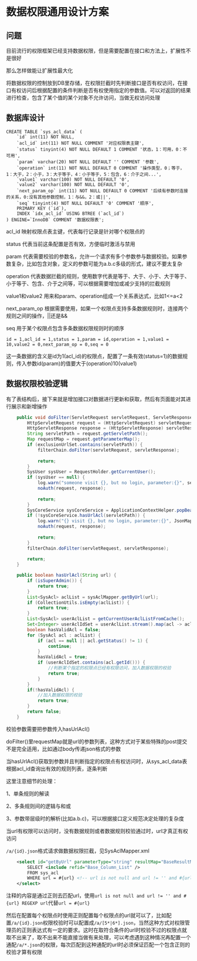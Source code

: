 # 数据权限通用设计方案

## 问题

目前流行的权限框架已经支持数据权限，但是需要配置在接口和方法上，扩展性不是很好

那么怎样做能让扩展性最大化

将数据权限的控制放到DB里存储，在权限拦截时先判断接口是否有权访问，在接口有权访问后根据配置的条件判断是否有权使用指定的参数值。可以对返回的结果进行检查，包含了某个值的某个对象不允许访问，当做无权访问处理

## 数据库设计

```mysql
CREATE TABLE `sys_acl_data` (
    `id` int(11) NOT NULL,
    `acl_id` int(11) NOT NULL COMMENT '对应权限表主键',
    `status` tinyint(4) NOT NULL DEFAULT 1 COMMENT '状态，1：可用，0：不可用',
    `param` varchar(20) NOT NULL DEFAULT '' COMMENT '参数',
    `operation` int(11) NOT NULL DEFAULT 0 COMMENT '操作类型，0；等于，1：大于，2：小于，3：大于等于，4：小于等于，5：包含，6：介于之间...',
    `value1` varchar(100) NOT NULL DEFAULT '0',
    `value2` varchar(100) NOT NULL DEFAULT '0',
    `next_param_op` int(11) NOT NULL DEFAULT 0 COMMENT '后续有参数时连接的关系，0:没有其他参数控制，1：与&&，2：或||',
    `seq` tinyint(4) NOT NULL DEFAULT '0' COMMENT '顺序',
    PRIMARY KEY (`id`),
    INDEX `idx_acl_id` USING BTREE (`acl_id`)
) ENGINE=`InnoDB` COMMENT '数据权限表';
```

acl_id 映射权限点表主键，代表每行记录是针对哪个权限点的

status 代表当前这条配置是否有效，方便临时激活与禁用

param 代表需要校验的参数名，允许一个请求有多个参数参与数据校验。如果参数复杂，比如包含对象，定义的参数可能为a.b.c多级的形式，建议不要太复杂

operation 代表数据拦截的规则，使用数字代表是等于、大于、小于、大于等于、小于等于、包含、介于之间等，可以根据需要增加或减少支持的拦截规则

value1和value2 用来和param、operation组成一个关系表达式，比如1<=a<2

next_param_op 根据需要使用，如果一个权限点支持多条数据规则时，连接两个规则之间的操作，||还是&&

seq 用于某个权限点包含多条数据权限规则时的顺序

```
id = 1,acl_id = 1,status = 1,param = id,operation = 1,value1 = 10,value2 = 0,next_param_op = 0,seq = 0
```

这一条数据的含义是id为1(acl_id)的权限点，配置了一条有效(status=1)的数据规则，传入参数id(param)的值要大于(operation)10(value1)

## 数据权限校验逻辑

有了表结构后，接下来就是增加接口对数据进行更新和获取，然后有页面能对其进行展示和新增操作

```java
    public void doFilter(ServletRequest servletRequest, ServletResponse servletResponse, FilterChain filterChain) throws IOException, ServletException {
        HttpServletRequest request = (HttpServletRequest) servletRequest;
        HttpServletResponse response = (HttpServletResponse) servletResponse;
        String servletPath = request.getServletPath();
        Map requestMap = request.getParameterMap();
        if (exclusionUrlSet.contains(servletPath)) {
            filterChain.doFilter(servletRequest, servletResponse);
            
            return;
        }
        SysUser sysUser = RequestHolder.getCurrentUser();
        if (sysUser == null) {
            log.warn("someone visit {}, but no login, parameter:{}", servletPath, JsonMapper.obj2String(requestMap));
            noAuth(request, response);
            
            return;
        }
        SysCoreService sysCoreService = ApplicationContextHelper.popBean(SysCoreService.class);
        if (!sysCoreService.hasUrlAcl(servletPath)) {
            log.warn("{} visit {}, but no login, parameter:{}", JsonMapper.obj2String(sysUser), servletPath, JsonMapper.obj2String(requestMap));
            noAuth(request, response);
            
            return;
        }
        filterChain.doFilter(servletRequest, servletResponse);
        
        return;
    }

    public boolean hasUrlAcl(String url) {
        if (isSuperAdmin()) {
            return true;
        }
        List<SysAcl> aclList = sysAclMapper.getByUrl(url);
        if (CollectionUtils.isEmpty(aclList)) {
            return true;
        }
        List<SysAcl> userAclList = getCurrentUserAclListFromCache();
        Set<Integer> userAclIdSet = userAclList.stream().map(acl -> acl.getId()).collect(Collectors.toSet());
        boolean hasValidAcl = false;
        for (SysAcl acl : aclList) {
            if (acl == null || acl.getStatus() != 1) {
                continue;
            }
            hasValidAcl = true;
            if (userAclIdSet.contains(acl.getId())) {
            	//判断某个指定的权限点已经有权限访问，加入数据权限的校验
                return true;
            }
        }
        if(!hasValidAcl) {
        	//加入数据权限的校验
            return true;
        }
        return false;
    }
```

校验参数需要把参数传入hasUrlAcl()

doFilter()里requestMap就是url的参数列表，这种方式对于某些特殊的post提交不是完全适用，比如通过body传递json格式的参数

当hasUrlAcl()获取到参数并且判断指定的权限点有权访问时，从sys_acl_data表根据acl_id查询出有效的规则列表，逐条判断

这里注意细节的处理：

1、单条规则的解读

2、多条规则间的逻辑与和或

3、参数带层级时的解析(比如a.b.c)，可以根据接口定义规范决定处理的复杂度

当url有权限可以访问时，没有数据规则或者数据规则校验通过时，url才真正有权访问

`/a/{id}.json`格式请求做数据权限拦截，见SysAclMapper.xml

```xml
    <select id="getByUrl" parameterType="string" resultMap="BaseResultMap">
        SELECT <include refid="Base_Column_List" />
        FROM sys_acl
        WHERE url = #{url} <!-- url is not null and url != '' and #{url} REGEXP url-->
    </select>
```

注释的内容是通过正则去匹配url，使用`url is not null and url != '' and #{url} REGEXP url`代替`url = #{url}` 

然后在配置每个权限点时使用正则配置每个权限点的url就可以了，比如配置`/a/{id}.json`权限校验时可以配置成`/a/[5*|6*].json`，当然这种方式对权限管理员的正则表达式有一定的要求。这时在取符合条件的url时校验不过的权限点就取不出来了，取不出来不能直接当做有来处理，可以考虑遇到这种情况再配置一个通配`/a/*.json`的权限，每次匹配到这种通配的url时必须保证匹配一个包含正则的校验才算有权限